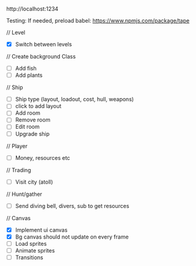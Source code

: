 http://localhost:1234

Testing:
If needed, preload babel: https://www.npmjs.com/package/tape

// Level
- [x] Switch between levels

// Create background Class
- [ ] Add fish
- [ ] Add plants

// Ship 
- [ ] Ship type (layout, loadout, cost, hull, weapons)
- [ ] click to add layout
- [ ] Add room
- [ ] Remove room
- [ ] Edit room
- [ ] Upgrade ship

// Player
- [ ] Money, resources etc

// Trading
- [ ] Visit city (atoll)

// Hunt/gather
- [ ] Send diving bell, divers, sub to get resources

// Canvas
- [x] Implement ui canvas
- [x] Bg canvas should not update on every frame
- [ ] Load sprites
- [ ] Animate sprites
- [ ] Transitions